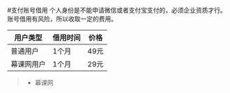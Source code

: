 #支付账号借用
个人身份是不能申请微信或者支付宝支付的，必须企业资质才行。账号借用有风险，所以收取一定的费用。

用户类型 | 借用时间 | 价格
-------|-------|------
普通用户 | 1个月 | 49元
幕课网用户 | 1个月 | 29元

> - 幕课网


